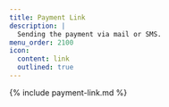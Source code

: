 ```yaml
---
title: Payment Link
description: |
  Sending the payment via mail or SMS.
menu_order: 2100
icon:
  content: link
  outlined: true
---
```


{% include payment-link.md %}
